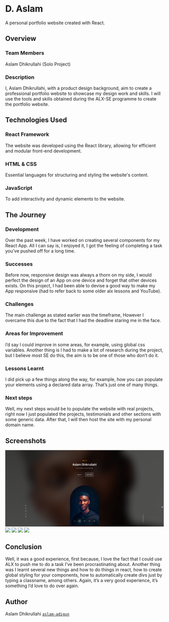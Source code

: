 # D. Aslam
A personal portfolio website created with React.

## Overview
### Team Members
Aslam Dhikrullahi (Solo Project)
### Description
I, Aslam Dhikrullahi, with a product design background, aim to create a professional portfolio website to showcase my design work and skills. I will use the tools and skills obtained during the ALX-SE programme to create the portfolio website.

## Technologies Used
### React Framework
The website was developed using the React library, allowing for efficient and modular front-end development.
### HTML & CSS
Essential languages for structuring and styling the website's content.
### JavaScript
To add interactivity and dynamic elements to the website.

## The Journey
### Development
Over the past week, I have worked on creating several components for my React App. All I can say is, I enjoyed it, I got the feeling of completing a task you’ve pushed off for a long time.
### Successes
Before now, responsive design was always a thorn on my side, I would perfect the design of an App on one device and forget that other devices exists. On this project, I had been able to devise a good way to make my App responsive (had to refer back to some older alx lessons and YouTube).
### Challenges
The main challenge as stated earlier was the timeframe, However I overcame this due to the fact that I had the deadline staring me in the face.
### Areas for Improvement
I’d say I could improve in some areas, for example, using global css variables. Another thing is I had to make a lot of research during the project, but I believe most SE do this, the aim is to be one of those who don’t do it.
### Lessons Learnt
I did pick up a few things along the way, for example, how you can populate your elements using a declared data array. That’s just one of many things.
### Next steps
Well, my next steps would be to populate the website with real projects, right now I just populated the projects, testimonials and other sections with some generic data. After that, I will then host the site with my personal domain name.

## Screenshots
<img src="src/assets/screenshot-1.png">
<img src="D. ASLAM DES&DEV.png">
<img src="D. ASLAM DES&DEV.png">
<img src="D. ASLAM DES&DEV.png">
<img src="D. ASLAM DES&DEV.png">

## Conclusion
Well, it was a good experience, first because, I love the fact that I could use ALX to push me to do a task I’ve been procrastinating about.
Another thing was I learnt several new things and how to do things in react, how to create global styling for your components, how to automatically create divs just by typing a classname, among others.
Again, it’s a very good experience, it’s something I’d love to do over again.

## Author
Aslam Dhikrullahi [`aslam-adigun`](https://github.com/aslam-adigun)